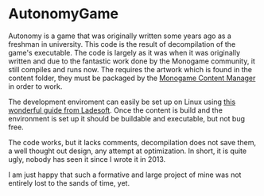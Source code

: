 # AutonomyGame
Autonomy is a game that was originally written some years ago as a freshman in university. This code is the result of decompilation of the game's executable. The code is largely as it was when it was originally written and due to the fantastic work done by the Monogame community, it still compiles and runs now. The requires the artwork which is found in the content folder, they must be packaged by the [Monogame Content Manager](https://docs.monogame.net/articles/tools/mgcb.html) in order to work.

The development enviroment can easily be set up on Linux using [this wonderful guide from Ladesoft](https://www.ladesoft.com/pages/notes/monogame_command_line.html). Once the content is build and the environment is set up it should be buildable and executable, but not bug free.

The code works, but it lacks comments, decompilation does not save them, a well thought out design, any attempt at optimization. In short, it is quite ugly, nobody has seen it since I wrote it in 2013.  

I am just happy that such a formative and large project of mine was not entirely lost to the sands of time, yet. 
